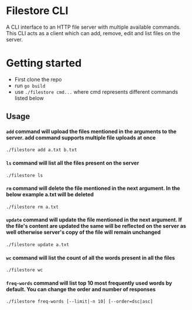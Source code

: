 # Filestore CLI

A CLI interface to an HTTP file server with multiple available commands. This CLI acts as a client which can add, remove, edit and list files on the server.

# Getting started

- First clone the repo
- run `go build`
- use `./filestore cmd...` where cmd represents different commands listed below



## Usage

#### `add` command will upload the files mentioned in the arguments to the server. add command supports multiple file uploads at once

```
./filestore add a.txt b.txt
```

#### `ls` command will list all the files present on the server

```
./filestore ls
```

#### `rm` command will delete the file mentioned in the next argument. In the below example a.txt will be deleted

```
./filestore rm a.txt
```

#### `update` command will update the file mentioned in the next argument. If the file's content are updated the same will be reflected on the server as well otherwise server's copy of the file will remain unchanged

```
./filestore update a.txt
```
#### `wc` command will list the count of all the words present in all the files

```
./filestore wc
```
#### `freq-words` command will list top 10 most frequently used words by default. You can change the order and number of responses

```
./filestore freq-words [--limit|-n 10] [--order=dsc|asc]
```
